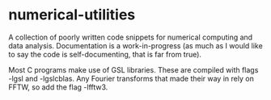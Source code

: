 # numerical-utilities
A collection of poorly written code snippets for numerical computing and data analysis. Documentation is a work-in-progress (as much as I would like to say the code is self-documenting, that is far from true).

Most C programs make use of GSL libraries. These are compiled with flags -lgsl and -lgslcblas. Any Fourier transforms that made their way in rely on FFTW, so add the flag -lfftw3.
